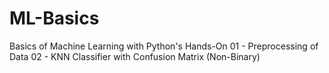 # ML-Basics
Basics of Machine Learning with Python's Hands-On
01 - Preprocessing of Data
02 - KNN Classifier with Confusion Matrix (Non-Binary)
